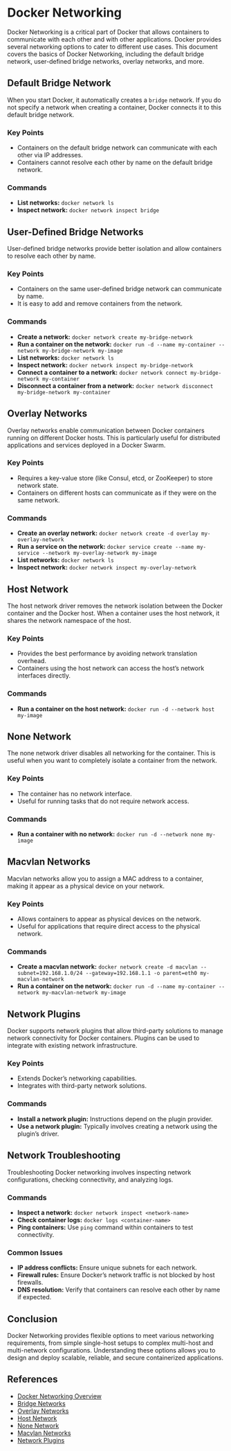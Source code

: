 # Docker Networking

Docker Networking is a critical part of Docker that allows containers to communicate with each other and with other applications. Docker provides several networking options to cater to different use cases. This document covers the basics of Docker Networking, including the default bridge network, user-defined bridge networks, overlay networks, and more.

## Default Bridge Network

When you start Docker, it automatically creates a `bridge` network. If you do not specify a network when creating a container, Docker connects it to this default bridge network.

### Key Points
- Containers on the default bridge network can communicate with each other via IP addresses.
- Containers cannot resolve each other by name on the default bridge network.

### Commands
- **List networks:** `docker network ls`
- **Inspect network:** `docker network inspect bridge`

## User-Defined Bridge Networks

User-defined bridge networks provide better isolation and allow containers to resolve each other by name.

### Key Points
- Containers on the same user-defined bridge network can communicate by name.
- It is easy to add and remove containers from the network.

### Commands
- **Create a network:** `docker network create my-bridge-network`
- **Run a container on the network:** `docker run -d --name my-container --network my-bridge-network my-image`
- **List networks:** `docker network ls`
- **Inspect network:** `docker network inspect my-bridge-network`
- **Connect a container to a network:** `docker network connect my-bridge-network my-container`
- **Disconnect a container from a network:** `docker network disconnect my-bridge-network my-container`

## Overlay Networks

Overlay networks enable communication between Docker containers running on different Docker hosts. This is particularly useful for distributed applications and services deployed in a Docker Swarm.

### Key Points
- Requires a key-value store (like Consul, etcd, or ZooKeeper) to store network state.
- Containers on different hosts can communicate as if they were on the same network.

### Commands
- **Create an overlay network:** `docker network create -d overlay my-overlay-network`
- **Run a service on the network:** `docker service create --name my-service --network my-overlay-network my-image`
- **List networks:** `docker network ls`
- **Inspect network:** `docker network inspect my-overlay-network`

## Host Network

The host network driver removes the network isolation between the Docker container and the Docker host. When a container uses the host network, it shares the network namespace of the host.

### Key Points
- Provides the best performance by avoiding network translation overhead.
- Containers using the host network can access the host’s network interfaces directly.

### Commands
- **Run a container on the host network:** `docker run -d --network host my-image`

## None Network

The none network driver disables all networking for the container. This is useful when you want to completely isolate a container from the network.

### Key Points
- The container has no network interface.
- Useful for running tasks that do not require network access.

### Commands
- **Run a container with no network:** `docker run -d --network none my-image`

## Macvlan Networks

Macvlan networks allow you to assign a MAC address to a container, making it appear as a physical device on your network.

### Key Points
- Allows containers to appear as physical devices on the network.
- Useful for applications that require direct access to the physical network.

### Commands
- **Create a macvlan network:** `docker network create -d macvlan --subnet=192.168.1.0/24 --gateway=192.168.1.1 -o parent=eth0 my-macvlan-network`
- **Run a container on the network:** `docker run -d --name my-container --network my-macvlan-network my-image`

## Network Plugins

Docker supports network plugins that allow third-party solutions to manage network connectivity for Docker containers. Plugins can be used to integrate with existing network infrastructure.

### Key Points
- Extends Docker’s networking capabilities.
- Integrates with third-party network solutions.

### Commands
- **Install a network plugin:** Instructions depend on the plugin provider.
- **Use a network plugin:** Typically involves creating a network using the plugin’s driver.

## Network Troubleshooting

Troubleshooting Docker networking involves inspecting network configurations, checking connectivity, and analyzing logs.

### Commands
- **Inspect a network:** `docker network inspect <network-name>`
- **Check container logs:** `docker logs <container-name>`
- **Ping containers:** Use `ping` command within containers to test connectivity.

### Common Issues
- **IP address conflicts:** Ensure unique subnets for each network.
- **Firewall rules:** Ensure Docker’s network traffic is not blocked by host firewalls.
- **DNS resolution:** Verify that containers can resolve each other by name if expected.

## Conclusion

Docker Networking provides flexible options to meet various networking requirements, from simple single-host setups to complex multi-host and multi-network configurations. Understanding these options allows you to design and deploy scalable, reliable, and secure containerized applications.

## References

- [Docker Networking Overview](https://docs.docker.com/network/)
- [Bridge Networks](https://docs.docker.com/network/bridge/)
- [Overlay Networks](https://docs.docker.com/network/overlay/)
- [Host Network](https://docs.docker.com/network/host/)
- [None Network](https://docs.docker.com/network/none/)
- [Macvlan Networks](https://docs.docker.com/network/macvlan/)
- [Network Plugins](https://docs.docker.com/engine/extend/plugins_network/)

